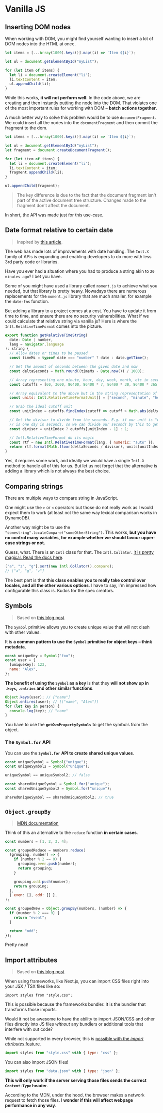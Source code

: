 # Vanilla JS

## Inserting DOM nodes

When working with DOM, you might find yourself wanting to insert a lot of DOM nodes into the HTML at once.

```js
let items = [...Array(1000).keys()].map((i) => `Item ${i}`);

let ul = document.getElementById("myList");

for (let item of items) {
  let li = document.createElement("li");
  li.textContent = item;
  ul.appendChild(li);
}
```

While this works, **it will not perform well**. In the code above, we are creating and then instantly putting the node into the DOM. That violates one of the most important rules for working with DOM – **batch actions together**.

A much better way to solve this problem would be to use `documentFragment`. We could insert all the nodes into the `documentFragment` and then commit the fragment to the dom.

```js
let items = [...Array(1000).keys()].map((i) => `Item ${i}`);

let ul = document.getElementById("myList");
let fragment = document.createDocumentFragment();

for (let item of items) {
  let li = document.createElement("li");
  li.textContent = item;
  fragment.appendChild(li);
}

ul.appendChild(fragment);
```

> The key difference is due to the fact that the document fragment isn't part of the active document tree structure. Changes made to the fragment don't affect the document.

In short, the API was made just for this use-case.

## Date format relative to certain date

> Inspired by [this article](https://www.builder.io/blog/relative-time).

The web has made lots of improvements with date handling. The `Intl.X` family of APIs is expanding and enabling developers to do more with less 3rd party code or libraries.

Have you ever had a situation where you had to produce a string akin to `20 minutes ago`? I bet you have.

Some of you might have used a library called `moment.js` to achieve what you needed, but that library is pretty heavy. Nowadays there are numerous replacements for the `moment.js` library that are much smaller, for example the `date-fns` function.

But adding a library to a project comes at a cost. You have to update it from time to time, and ensure there are no security vulnerabilities. What if we could calculate that relative string via vanilla js? Here is where the `Intl.RelativeTimeFormat` comes into the picture.

```js
export function getRelativeTimeString(
  date: Date | number,
  lang = navigator.language
): string {
  // Allow dates or times to be passed
  const timeMs = typeof date === "number" ? date : date.getTime();

  // Get the amount of seconds between the given date and now
  const deltaSeconds = Math.round((timeMs - Date.now()) / 1000);

  // Array representing one minute, hour, day, week, month, etc in seconds
  const cutoffs = [60, 3600, 86400, 86400 * 7, 86400 * 30, 86400 * 365, Infinity];

  // Array equivalent to the above but in the string representation of the units
  const units: Intl.RelativeTimeFormatUnit[] = ["second", "minute", "hour", "day", "week", "month", "year"];

  // Grab the ideal cutoff unit
  const unitIndex = cutoffs.findIndex(cutoff => cutoff > Math.abs(deltaSeconds));

  // Get the divisor to divide from the seconds. E.g. if our unit is "day" our divisor
  // is one day in seconds, so we can divide our seconds by this to get the # of days
  const divisor = unitIndex ? cutoffs[unitIndex - 1] : 1;

  // Intl.RelativeTimeFormat do its magic
  const rtf = new Intl.RelativeTimeFormat(lang, { numeric: "auto" });
  return rtf.format(Math.floor(deltaSeconds / divisor), units[unitIndex]);
}
```

Yes, it requires some work, and ideally we would have a single `Intl.X` method to handle all of this for us. But let us not forget that the alternative is adding a library which is not always the best choice.

## Comparing strings

There are multiple ways to compare string in JavaScript.

One might use the `>` or `<` operators but those do not really work as I would expect them to work (at least not the same way lexical comparison works in DynamoDB).

Another way might be to use the `"somestring".localeCompare("someOtherString")`. This works, **but you have no control many variables, for example whether we should favour upper-case strings or not**.

Guess, what. There is an `Intl` class for that. The `Intl.Collator`. [It is pretty magical. Read the docs here](https://developer.mozilla.org/en-US/docs/Web/JavaScript/Reference/Global_Objects/Intl/Collator).

```js
["a", "z", "g"].sort(new Intl.Collator().compare);
// ["a", "g", "z"]
```

The best part is that **this class enables you to really take control over locales, and all the other various options**. I have to say, I'm impressed how configurable this class is. Kudos for the spec creators.

## Symbols

> Based on [this blog post](https://www.trevorlasn.com/blog/symbols-in-javascript).

The `Symbol` primitive allows you to create unique value that will not clash with other values.

It is **a common pattern to use the `Symbol` primitive for object keys – think metadata**.

```js
const uniqueKey = Symbol("foo");
const user = {
  [uniqueKey]: 123,
  name: "Alex",
};
```

**The benefit of using the `Symbol` as a key** is that they **will not show up in `.keys`, `.entries` and other similar functions**.

```js
Object.keys(user); // ["name"]
Object.entires(user); // [["name", "Alex"]]
for (let key in person) {
  console.log(key); // "name"
}
```

You have to use the **`getOwnPropertySymbols`** to get the symbols from the object.

### The `Symbol.for` API

You can use the **`Symbol.for` API to create shared unique values**.

```js
const uniqueSymbol = Symbol("unique");
const uniqueSymbol2 = Symbol("unique");

uniqueSymbol == uniqueSymbol2; // false

const sharedUniqueSymbol = Symbol.for("unique");
const sharedUniqueSymbol2 = Symbol.for("unique");

sharedUniqueSymbol == sharedUniqueSymbol2; // true
```

## `Object.groupBy`

> [MDN documentation](https://developer.mozilla.org/en-US/docs/Web/JavaScript/Reference/Global_Objects/Object/groupBy)

Think of this an alternative to the `reduce` function **in certain cases**.

```js
const numbers = [1, 2, 3, 4];

const groupedReduce = numbers.reduce(
  (grouping, number) => {
    if (number % 2 == 0) {
      grouping.even.push(number);
      return grouping;
    }

    grouping.odd.push(number);
    return grouping;
  },
  { even: [], odd: [] },
);

const groupedNew = Object.groupBy(numbers, (number) => {
  if (number % 2 === 0) {
    return "event";
  }

  return "odd";
});
```

Pretty neat!

## Import attributes

> Based on [this blog post](https://2ality.com/2025/01/import-attributes.html).

When using frameworks, like Next.js, you can import CSS files right into your JSX / TSX files like so:

```tsx
import styles from "style.css";
```

This is possible because the frameworks bundler. It is the bundler that transforms those imports.

Would it not be awesome to have the ability to import JSON/CSS and other files directly into JS files _without_ any bundlers or additional tools that interfere with out code?

While not supported in every browser, this is [possible with the _import attributes_ feature](https://developer.mozilla.org/en-US/docs/Web/JavaScript/Reference/Statements/import/with).

```js
import styles from "style.css" with { type: "css" };
```

You can also import JSON files!

```js
import styles from "data.json" with { type: "json" };
```

**This will only work if the server serving those files sends the correct `Content-Type` header**.

According to the MDN, under the hood, the browser makes a network request to fetch those files. **I wonder if this will affect webpage performance in any way**.
